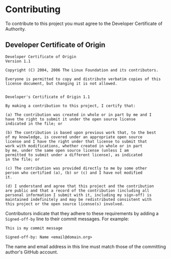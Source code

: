 # Contributing
To contribute to this project you must agree to the Developer Certificate of Authority.

## Developer Certificate of Origin
    Developer Certificate of Origin
    Version 1.1

    Copyright (C) 2004, 2006 The Linux Foundation and its contributors.

    Everyone is permitted to copy and distribute verbatim copies of this
    license document, but changing it is not allowed.


    Developer's Certificate of Origin 1.1

    By making a contribution to this project, I certify that:

    (a) The contribution was created in whole or in part by me and I
    have the right to submit it under the open source license
    indicated in the file; or

    (b) The contribution is based upon previous work that, to the best
    of my knowledge, is covered under an appropriate open source
    license and I have the right under that license to submit that
    work with modifications, whether created in whole or in part
    by me, under the same open source license (unless I am
    permitted to submit under a different license), as indicated
    in the file; or

    (c) The contribution was provided directly to me by some other
    person who certified (a), (b) or (c) and I have not modified
    it.

    (d) I understand and agree that this project and the contribution
    are public and that a record of the contribution (including all
    personal information I submit with it, including my sign-off) is
    maintained indefinitely and may be redistributed consistent with
    this project or the open source license(s) involved.

Contributors indicate that they adhere to these requirements by adding
a `Signed-off-by` line to their commit messages.  For example:

    This is my commit message

    Signed-off-by: Name <email@domain.org>

The name and email address in this line must match those of the
committing author's GitHub account.
